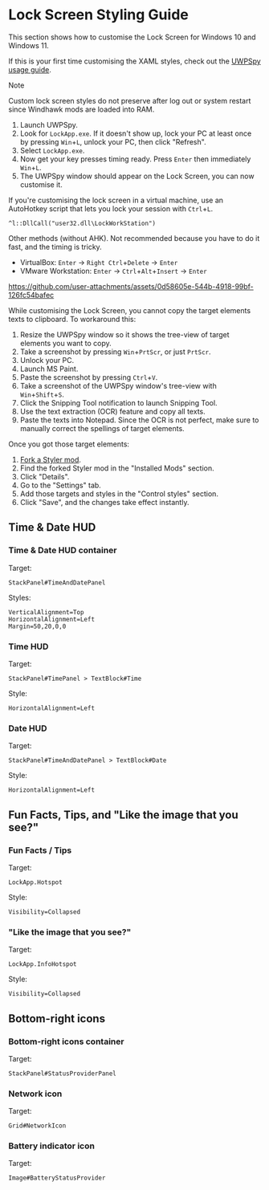 # Lock Screen Styling Guide
This section shows how to customise the Lock Screen for Windows 10 and Windows 11.

If this is your first time customising the XAML styles, check out the [UWPSpy usage guide](https://github.com/bbmaster123/FWFU/blob/main/uwpspy.md).

> [!NOTE]
> Custom lock screen styles do not preserve after log out or system restart since Windhawk mods are loaded into RAM.

1. Launch UWPSpy.
2. Look for `LockApp.exe`. If it doesn't show up, lock your PC at least once by pressing `Win`+`L`, unlock your PC, then click "Refresh".
3. Select `LockApp.exe`.
4. Now get your key presses timing ready. Press `Enter` then immediately `Win`+`L`.
5. The UWPSpy window should appear on the Lock Screen, you can now customise it.

If you're customising the lock screen in a virtual machine, use an AutoHotkey script that lets you lock your session with `Ctrl`+`L`.
```
^l::DllCall("user32.dll\LockWorkStation")
```

Other methods (without AHK). Not recommended because you have to do it fast, and the timing is tricky.
* VirtualBox: `Enter` → `Right Ctrl`+`Delete` → `Enter`
* VMware Workstation: `Enter` → `Ctrl`+`Alt`+`Insert` → `Enter`

https://github.com/user-attachments/assets/0d58605e-544b-4918-99bf-126fc54bafec

While customising the Lock Screen, you cannot copy the target elements texts to clipboard. To workaround this:
1. Resize the UWPSpy window so it shows the tree-view of target elements you want to copy.
2. Take a screenshot by pressing `Win`+`PrtScr`, or just `PrtScr`.
3. Unlock your PC.
4. Launch MS Paint.
5. Paste the screenshot by pressing `Ctrl`+`V`.
6. Take a screenshot of the UWPSpy window's tree-view with `Win`+`Shift`+`S`.
7. Click the Snipping Tool notification to launch Snipping Tool.
8. Use the text extraction (OCR) feature and copy all texts.
9. Paste the texts into Notepad. Since the OCR is not perfect, make sure to manually correct the spellings of target elements.

Once you got those target elements:
1. [Fork a Styler mod](https://github.com/AromaKitsune/Windows-XAML-Styles/blob/main/guides/Forking-Styler-Mod-for-Other-UWP-Apps.md).
2. Find the forked Styler mod in the "Installed Mods" section.
3. Click "Details".
4. Go to the "Settings" tab.
5. Add those targets and styles in the "Control styles" section.
6. Click "Save", and the changes take effect instantly.


## Time & Date HUD

### Time & Date HUD container

Target:
```
StackPanel#TimeAndDatePanel
```

Styles:
```
VerticalAlignment=Top
HorizontalAlignment=Left
Margin=50,20,0,0
```

### Time HUD

Target:
```
StackPanel#TimePanel > TextBlock#Time
```

Style:
```
HorizontalAlignment=Left
```

### Date HUD

Target:
```
StackPanel#TimeAndDatePanel > TextBlock#Date
```

Style:
```
HorizontalAlignment=Left
```


## Fun Facts, Tips, and "Like the image that you see?"

### Fun Facts / Tips

Target:
```
LockApp.Hotspot
```

Style:
```
Visibility=Collapsed
```

### "Like the image that you see?"

Target:
```
LockApp.InfoHotspot
```

Style:
```
Visibility=Collapsed
```


## Bottom-right icons

### Bottom-right icons container

Target:
```
StackPanel#StatusProviderPanel
```

### Network icon

Target:
```
Grid#NetworkIcon
```

### Battery indicator icon

Target:
```
Image#BatteryStatusProvider
```

